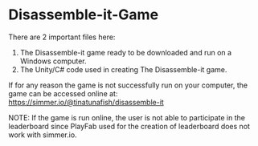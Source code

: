 # Disassemble-it-Game

There are 2 important files here:
  1. The Disassemble-it game ready to be downloaded and run on a Windows computer.
  3. The Unity/C# code used in creating The Disassemble-it game.

If for any reason the game is not successfully run on your computer, the game can be accessed online at: https://simmer.io/@tinatunafish/disassemble-it

  NOTE: If the game is run online, the user is not able to participate in the leaderboard since PlayFab used for the creation of leaderboard does not work with simmer.io.
